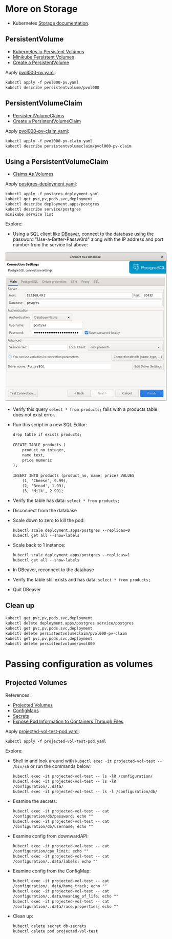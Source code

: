 # More on Storage

* Kubernetes [Storage documentation](https://kubernetes.io/docs/concepts/storage/).

## PersistentVolume

* [Kubernetes.io Persistent Volumes](https://kubernetes.io/docs/concepts/storage/persistent-volumes/)
* [Minikube Persistent Volumes](https://minikube.sigs.k8s.io/docs/handbook/persistent_volumes/)
* [Create a PersistentVolume](https://kubernetes.io/docs/tasks/configure-pod-container/configure-persistent-volume-storage/#create-a-persistentvolume)


Apply [pvol000-pv.yaml](./pvol000-pv.yaml):
```
kubectl apply -f pvol000-pv.yaml
kubectl describe persistentvolume/pvol000
```

## PersistentVolumeClaim

* [PersistentVolumeClaims](https://kubernetes.io/docs/concepts/storage/persistent-volumes/#persistentvolumeclaims)
* [Create a PersistentVolumeClaim](https://kubernetes.io/docs/tasks/configure-pod-container/configure-persistent-volume-storage/#create-a-persistentvolume)

Apply [pvol000-pv-claim.yaml](pvol000-pv-claim.yaml):
```
kubectl apply -f pvol000-pv-claim.yaml
kubectl describe persistentvolumeclaim/pvol000-pv-claim
```

## Using a PersistentVolumeClaim

* [Claims As Volumes](https://kubernetes.io/docs/concepts/storage/persistent-volumes/#claims-as-volumes)


Apply [postgres-deployment.yaml](postgres-deployment.yaml):
```
kubectl apply -f postgres-deployment.yaml
kubectl get pvc,pv,pods,svc,deployment
kubectl describe deployment.apps/postgres
kubectl describe service/postgres
minikube service list
```

Explore:
* Using a SQL client like [DBeaver](https://dbeaver.io/download/), connect to the database using the password "Use-a-Better-Passw0rd" along with the IP address and port number from the service list above:

![A screenshot of the DBeaver connection dialog box](../images/dbeaver-new-conn.png)

* Verify this query `select * from products;` fails with a products table does not exist error.
* Run this script in a new SQL Editor:
  ```
  drop table if exists products;

  CREATE TABLE products (
      product_no integer,
      name text,
      price numeric
  );

  INSERT INTO products (product_no, name, price) VALUES
      (1, 'Cheese', 9.99),
      (2, 'Bread', 1.99),
      (3, 'Milk', 2.99);
  ```
* Verify the table has data: `select * from products;`
* Disconnect from the database
* Scale down to zero to kill the pod: 
  ```
  kubectl scale deployment.apps/postgres --replicas=0
  kubectl get all --show-labels
  ```

* Scale back to 1 instance:
  ```
  kubectl scale deployment.apps/postgres --replicas=1
  kubectl get all --show-labels
  ```

* In DBeaver, reconnect to the database
* Verify the table still exists and has data: `select * from products;`
* Quit DBeaver

## Clean up

```
kubectl get pvc,pv,pods,svc,deployment
kubectl delete deployment.apps/postgres service/postgres
kubectl get pvc,pv,pods,svc,deployment
kubectl delete persistentvolumeclaim/pvol000-pv-claim
kubectl get pvc,pv,pods,svc,deployment
kubectl delete persistentvolume/pvol000
```

# Passing configuration as volumes



## Projected Volumes

References:
* [Projected Volumes](https://kubernetes.io/docs/concepts/storage/projected-volumes/)
* [ConfigMaps](https://kubernetes.io/docs/concepts/configuration/configmap/)
* [Secrets](https://kubernetes.io/docs/concepts/configuration/secret/)
* [Expose Pod Information to Containers Through Files](https://kubernetes.io/docs/tasks/inject-data-application/downward-api-volume-expose-pod-information/)

Apply [projected-vol-test-pod.yaml](projected-vol-test-pod.yaml):

```
kubectl apply -f projected-vol-test-pod.yaml
```

Explore:
* Shell in and look around with `kubectl exec -it projected-vol-test -- /bin/sh` or run the commands below:

  ```
  kubectl exec -it projected-vol-test -- ls -lR /configuration/
  kubectl exec -it projected-vol-test -- ls -lR /configuration/..data/
  kubectl exec -it projected-vol-test -- ls -l /configuration/db/
  ```
* Examine the secrets:

  ```
  kubectl exec -it projected-vol-test -- cat /configuration/db/password; echo ""
  kubectl exec -it projected-vol-test -- cat /configuration/db/username; echo ""
  ```

* Examine config from downwardAPI:

  ```
  kubectl exec -it projected-vol-test -- cat /configuration/cpu_limit; echo ""
  kubectl exec -it projected-vol-test -- cat /configuration/..data/labels; echo ""
  ```

* Examine config from the ConfigMap:

  ```
  kubectl exec -it projected-vol-test -- cat /configuration/..data/home_track; echo ""
  kubectl exec -it projected-vol-test -- cat /configuration/..data/meaning_of_life; echo ""
  kubectl exec -it projected-vol-test -- cat /configuration/..data/race.properties; echo ""
  ```

* Clean up:

  ```
  kubectl delete secret db-secrets
  kubectl delete pod projected-vol-test
  ```
